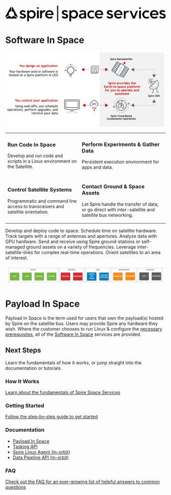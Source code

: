 ![Spire Space Services](./images/spire.png)

# Software In Space

![Overview](./images/overview.png)

<table>
    <tr>
        <td>
            <h3 id="run-code-in-space">Run Code In Space</h3>
            <p> Develop and run code and scripts in a Linux environment on the Satellite.</p>
        </td>
        <td>
            <h3 id="perform-experiments--amp--gather-data">Perform Experiments &amp; Gather Data</h3>
            <p> Persistent execution environment for apps and data. </p>
        </td>
    </tr>
    <tr>
        <td>
            <h3 id="control-satellite-systems">Control Satellite Systems</h3>
            <p> Programmatic and command line access to transceivers and satellite orientation. </p>
        </td>
        <td>
            <h3 id="contact-ground--amp--space-assets">Contact Ground &amp; Space Assets</h3>
            <p> Let Spire handle the transfer of data, or go direct with inter-satellite and satellite bus networking. </p>
        </td>
    </tr>
</table>

Develop and deploy code to space. Schedule time on satellite hardware. Track targets with a range of antennas and apertures. Analyze data with GPU hardware. Send and receive using Spire ground-stations or self-managed ground assets on a variety of frequencies. Leverage inter-satellite-links for complex real-time operations. Orient satellites to an area of interest.

![Capabilities](./images/capabilities.png)


# Payload In Space

Payload in Space is the term used for users that own the payload(s) hosted by Spire on the satellite bus. Users may provide Spire any hardware they wish. Where the customer chooses to run Linux & configure the [necessary prerequisites](./PayloadInSpace.md), all of the [Software In Space](./Fundamentals.md) services are provided.


## Next Steps

Learn the fundamentals of how it works, or jump straight into the documentation or tutorials.


### How It Works

[Learn about the fundamentals of Spire Space Services](./Fundamentals.md)


### Getting Started

[Follow the step-by-step guide to get started](./GettingStarted.md)


### Documentation

 - [Payload In Space](./PayloadInSpace.md)
 - [Tasking API](https://developers.spire.com/tasking-api-docs/)
 - [Spire Linux Agent (in-orbit)](https://developers.spire.com/spire-linux-agent-docs/)
 - [Data Pipeline API (in-orbit)](https://developers.spire.com/data-pipeline-docs/)


### FAQ

[Check out the FAQ for an ever-growing list of helpful answers to common questions](./FAQ.md)
